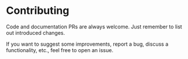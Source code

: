 # Contributing
Code and documentation PRs are always welcome. Just remember to list out introduced changes. 

If you want to suggest some improvements, report a bug, discuss a functionality, etc., feel free to open an issue.
